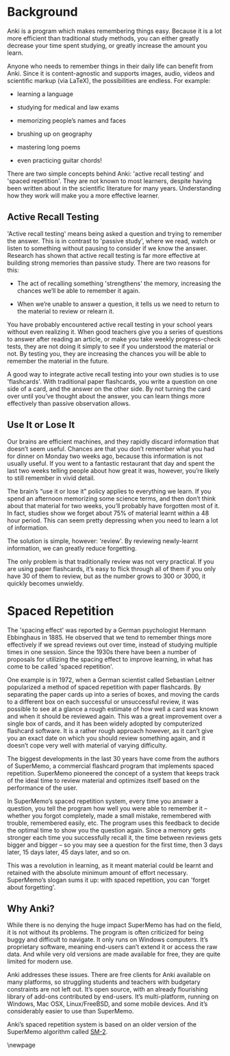 # Background

Anki is a program which makes remembering things easy. Because it is a
lot more efficient than traditional study methods, you can either
greatly decrease your time spent studying, or greatly increase the
amount you learn.

Anyone who needs to remember things in their daily life can benefit from
Anki. Since it is content-agnostic and supports images, audio, videos
and scientific markup (via LaTeX), the possibilities are endless. For
example:

-   learning a language

-   studying for medical and law exams

-   memorizing people’s names and faces

-   brushing up on geography

-   mastering long poems

-   even practicing guitar chords!

There are two simple concepts behind Anki: 'active recall testing' and
'spaced repetition'. They are not known to most learners, despite having
been written about in the scientific literature for many years.
Understanding how they work will make you a more effective learner.

## Active Recall Testing

'Active recall testing' means being asked a question and trying to
remember the answer. This is in contrast to 'passive study', where we
read, watch or listen to something without pausing to consider if we
know the answer. Research has shown that active recall testing is far
more effective at building strong memories than passive study. There are
two reasons for this:

-   The act of recalling something 'strengthens' the memory, increasing
    the chances we’ll be able to remember it again.

-   When we’re unable to answer a question, it tells us we need to
    return to the material to review or relearn it.

You have probably encountered active recall testing in your school years
without even realizing it. When good teachers give you a series of
questions to answer after reading an article, or make you take weekly
progress-check tests, they are not doing it simply to see if you
understood the material or not. By testing you, they are increasing the
chances you will be able to remember the material in the future.

A good way to integrate active recall testing into your own studies is
to use 'flashcards'. With traditional paper flashcards, you write a
question on one side of a card, and the answer on the other side. By not
turning the card over until you’ve thought about the answer, you can
learn things more effectively than passive observation allows.

## Use It or Lose It

Our brains are efficient machines, and they rapidly discard information
that doesn’t seem useful. Chances are that you don’t remember what you
had for dinner on Monday two weeks ago, because this information is not
usually useful. If you went to a fantastic restaurant that day and spent
the last two weeks telling people about how great it was, however,
you’re likely to still remember in vivid detail.

The brain’s “use it or lose it” policy applies to everything we learn.
If you spend an afternoon memorizing some science terms, and then don’t
think about that material for two weeks, you’ll probably have forgotten
most of it. In fact, studies show we forget about 75% of material learnt
within a 48 hour period. This can seem pretty depressing when you need
to learn a lot of information.

The solution is simple, however: 'review'. By reviewing newly-learnt
information, we can greatly reduce forgetting.

The only problem is that traditionally review was not very practical. If
you are using paper flashcards, it’s easy to flick through all of them
if you only have 30 of them to review, but as the number grows to 300 or
3000, it quickly becomes unwieldy.

# Spaced Repetition

The 'spacing effect' was reported by a German psychologist Hermann Ebbinghaus in 1885. He
observed that we tend to remember things more effectively if we spread
reviews out over time, instead of studying multiple times in one
session. Since the 1930s there have been a number of proposals for
utilizing the spacing effect to improve learning, in what has come to be
called 'spaced repetition'.

One example is in 1972, when a German scientist called Sebastian Leitner
popularized a method of spaced repetition with paper flashcards. By
separating the paper cards up into a series of boxes, and moving the
cards to a different box on each successful or unsuccessful review, it
was possible to see at a glance a rough estimate of how well a card was
known and when it should be reviewed again. This was a great improvement
over a single box of cards, and it has been widely adopted by
computerized flashcard software. It is a rather rough approach however,
as it can’t give you an exact date on which you should review something
again, and it doesn’t cope very well with material of varying
difficulty.

The biggest developments in the last 30 years have come from the authors
of SuperMemo, a commercial flashcard program that implements spaced
repetition. SuperMemo pioneered the concept of a system that keeps track
of the ideal time to review material and optimizes itself based on the
performance of the user.

In SuperMemo’s spaced repetition system, every time you answer a
question, you tell the program how well you were able to remember it –
whether you forgot completely, made a small mistake, remembered with
trouble, remembered easily, etc. The program uses this feedback to
decide the optimal time to show you the question again. Since a memory
gets stronger each time you successfully recall it, the time between
reviews gets bigger and bigger – so you may see a question for the first
time, then 3 days later, 15 days later, 45 days later, and so on.

This was a revolution in learning, as it meant material could be learnt
and retained with the absolute minimum amount of effort necessary.
SuperMemo’s slogan sums it up: with spaced repetition, you can 'forget
about forgetting'.

## Why Anki?

While there is no denying the huge impact SuperMemo has had on the
field, it is not without its problems. The program is often criticized
for being buggy and difficult to navigate. It only runs on Windows
computers. It’s proprietary software, meaning end-users can’t extend it
or access the raw data. And while very old versions are made available
for free, they are quite limited for modern use.

Anki addresses these issues. There are free clients for Anki available
on many platforms, so struggling students and teachers with budgetary
constraints are not left out. It’s open source, with an already
flourishing library of add-ons contributed by end-users. It’s
multi-platform, running on Windows, Mac OSX, Linux/FreeBSD, and some
mobile devices. And it’s considerably easier to use than SuperMemo.

Anki’s spaced repetition system is based on an older version of the
SuperMemo algorithm called [SM-2](faqs.md).

\newpage